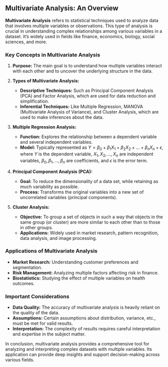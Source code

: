 ## Multivariate Analysis: An Overview

**Multivariate Analysis** refers to statistical techniques used to analyze data that involves multiple variables or observations. This type of analysis is crucial in understanding complex relationships among various variables in a dataset. It’s widely used in fields like finance, economics, biology, social sciences, and more.

### Key Concepts in Multivariate Analysis

1. **Purpose:** The main goal is to understand how multiple variables interact with each other and to uncover the underlying structure in the data.

2. **Types of Multivariate Analysis:**
   - **Descriptive Techniques:** Such as Principal Component Analysis (PCA) and Factor Analysis, which are used for data reduction and simplification.
   - **Inferential Techniques:** Like Multiple Regression, MANOVA (Multivariate Analysis of Variance), and Cluster Analysis, which are used to make inferences about the data.

3. **Multiple Regression Analysis:**
   - **Function:** Explores the relationship between a dependent variable and several independent variables.
   - **Model:** Typically represented as $Y = \beta_0 + \beta_1X_1 + \beta_2X_2 + ... + \beta_nX_n + \epsilon$, where $Y$ is the dependent variable, $X_1, X_2, ..., X_n$ are independent variables, $\beta_0, \beta_1, ..., \beta_n$ are coefficients, and $\epsilon$ is the error term.

4. **Principal Component Analysis (PCA):**
   - **Goal:** To reduce the dimensionality of a data set, while retaining as much variability as possible.
   - **Process:** Transforms the original variables into a new set of uncorrelated variables (principal components).

5. **Cluster Analysis:**
   - **Objective:** To group a set of objects in such a way that objects in the same group (or cluster) are more similar to each other than to those in other groups.
   - **Applications:** Widely used in market research, pattern recognition, data analysis, and image processing.

### Applications of Multivariate Analysis
- **Market Research:** Understanding customer preferences and segmentation.
- **Risk Management:** Analyzing multiple factors affecting risk in finance.
- **Biostatistics:** Studying the effect of multiple variables on health outcomes.

### Important Considerations
- **Data Quality:** The accuracy of multivariate analysis is heavily reliant on the quality of the data.
- **Assumptions:** Certain assumptions about distribution, variance, etc., must be met for valid results.
- **Interpretation:** The complexity of results requires careful interpretation and expertise in the subject matter.

In conclusion, multivariate analysis provides a comprehensive tool for analyzing and interpreting complex datasets with multiple variables. Its application can provide deep insights and support decision-making across various fields.

